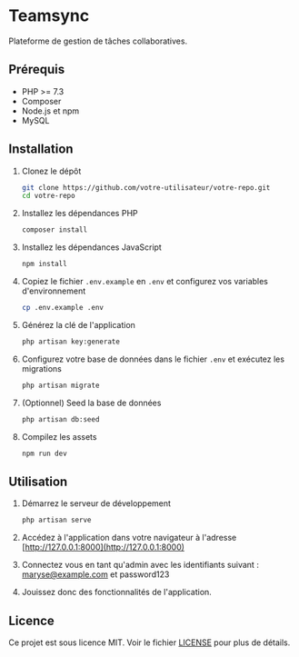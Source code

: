 # Teamsync

Plateforme de gestion de tâches collaboratives.

## Prérequis

- PHP >= 7.3
- Composer
- Node.js et npm
- MySQL

## Installation

1. Clonez le dépôt

    ```bash
    git clone https://github.com/votre-utilisateur/votre-repo.git
    cd votre-repo
    ```

2. Installez les dépendances PHP

    ```bash
    composer install
    ```

3. Installez les dépendances JavaScript

    ```bash
    npm install
    ```

4. Copiez le fichier `.env.example` en `.env` et configurez vos variables d'environnement

    ```bash
    cp .env.example .env
    ```

5. Générez la clé de l'application

    ```bash
    php artisan key:generate
    ```

6. Configurez votre base de données dans le fichier `.env` et exécutez les migrations

    ```bash
    php artisan migrate
    ```

7. (Optionnel) Seed la base de données

    ```bash
    php artisan db:seed
    ```

8. Compilez les assets

    ```bash
    npm run dev
    ```

## Utilisation

1. Démarrez le serveur de développement

    ```bash
    php artisan serve
    ```

2. Accédez à l'application dans votre navigateur à l'adresse [http://127.0.0.1:8000](http://127.0.0.1:8000)

3. Connectez vous en tant qu'admin avec les identifiants suivant : maryse@example.com et password123

4. Jouissez donc des fonctionnalités de l'application.
## Licence

Ce projet est sous licence MIT. Voir le fichier [LICENSE](LICENSE) pour plus de détails.
